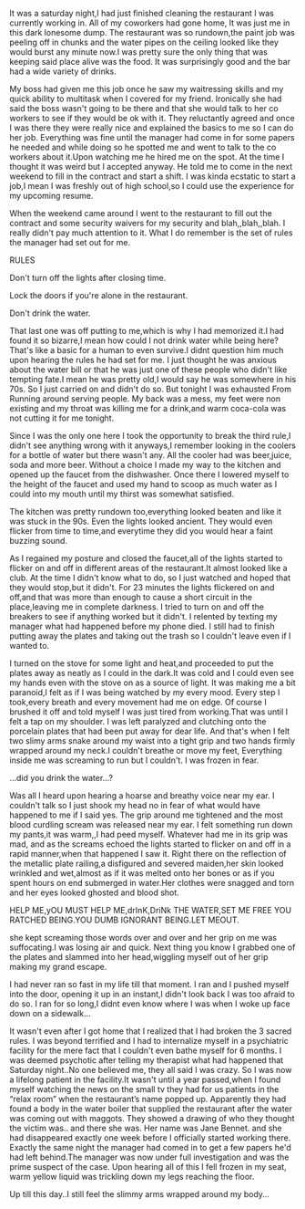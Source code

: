 It was a saturday night,I had just finished cleaning the restaurant I was currently working in. All of my coworkers had gone home, It was just me in this dark lonesome dump. The restaurant was so rundown,the paint job was peeling off in chunks and the water pipes on the ceiling looked like they would burst any minute now.I was pretty sure the only thing that was keeping said place alive was the food. It was surprisingly good and the bar had a wide variety of drinks.

My boss had given me this job once he saw my waitressing skills and my quick ability to multitask when I covered for my friend. Ironically she had said the boss wasn't going to be there and that she would talk to her co workers to see if they would be ok with it. They reluctantly agreed and once I was there they were really nice and explained the basics to me so I can do her job. Everything was fine until the manager had come in for some papers he needed and  while doing so he spotted me and went to talk to the co workers about it.Upon watching me he hired me on the spot. At the time I thought it was weird but I accepted anyway. He told me to come in the next weekend to fill in the contract and start a shift.  I was kinda ecstatic to start a job,I mean I  was freshly out of high school,so I could use the experience for my upcoming resume.

When the weekend came around I went to the restaurant to fill out the contract and some security waivers for my security and blah,,blah,,blah. I really didn't pay much attention to it. What I do remember is the set of rules the manager had set out for me.

RULES

Don't turn off the lights after closing time.

Lock the doors if you're alone in the restaurant.

Don't drink the water.

That last one was off putting to me,which is why I had memorized it.I had found it so bizarre,I mean how could I not drink water while being here? That's like a basic for a human to even survive.I didnt question him much upon hearing the rules he had set for me. I just thought he was anxious about the water bill or that he was just one of these people who didn't like tempting fate.I mean he was pretty old,I would say he was somewhere in his 70s. So I just carried on and didn't do so. But tonight I was exhausted From Running around serving people. My back was a mess, my feet were non existing and my throat was killing me for a drink,and warm coca-cola was not cutting it for me tonight.

Since I was the only one here I took the opportunity to break the third rule,I didn't see anything wrong with it anyways,I remember looking in the coolers for a bottle of water but there wasn't any. All the cooler had was beer,juice, soda and more beer. Without a choice I made my way to the kitchen and opened up the faucet from the dishwasher. Once there I lowered myself to the height of the faucet and used my hand to scoop as much water as I could into my mouth until  my thirst was somewhat satisfied.

The kitchen was pretty rundown too,everything looked beaten and like it was stuck in the 90s. Even the lights looked ancient. They would even flicker from time to time,and everytime they did you would hear a faint buzzing sound.

As I regained my posture and closed the faucet,all of the lights started to flicker on and off in different areas of the restaurant.It almost looked like a club. At the time I didn't know what to do, so I just watched and hoped that they would stop,but it didn't.  For 23 minutes the lights flickered on and off,and that was more than enough to cause a short circuit in the place,leaving me in complete darkness. I tried to turn on and off the breakers to see if anything worked but it didn't. I relented by texting my manager what had happened before my phone died. I still had to finish putting away the plates and taking out the trash so I couldn't leave even if I wanted to.

I turned on the stove for some light and heat,and proceeded to put the plates away as neatly as I could in the dark.It was cold and I could even see my hands even with the stove on as a source of light. It was  making me a bit paranoid,I felt as if I was being watched by my every mood. Every step I took,every breath and every movement had me on edge. Of course I brushed it off and  told myself I was just tired from working.That was until I felt a tap on my shoulder. I was left paralyzed and clutching onto the porcelain plates that had been put  away for dear life. And that's when I felt two slimy arms snake around my waist into a tight grip and two hands firmly wrapped around my neck.I couldn't breathe or move my feet, Everything inside me was screaming to run but I couldn't. I was frozen in fear.

…did you drink the water…?

Was all I heard upon hearing a hoarse and breathy  voice near my ear. I couldn't talk so I just shook my head no in fear of what would have happened to me if I said yes. The grip around me tightened and the most blood curdling scream was released near my ear. I felt something run down my pants,it was warm,,I had peed myself. Whatever had me in its grip was mad, and as the screams echoed the lights started to flicker on and off in a rapid manner,when that happened I saw it. Right there on the reflection of the metallic  plate railing,a disfigured and severed maiden,her skin looked wrinkled and wet,almost as if it was melted onto her bones or as if you spent hours on end submerged in water.Her clothes were snagged and torn and her eyes looked ghosted and blood shot.

HELP ME,yOU MUST HELP ME,drInK,DriNk THE WATER,SET ME FREE YOU RATCHED BEING.YOU DUMB IGNORANT BEING.LET MEOUT.

she kept screaming those words over and over and her grip on me was suffocating.I was losing air and quick. Next thing you know I grabbed one of the plates and slammed into her head,wiggling myself out of her grip making my grand escape.

I had never ran so fast in my life till that moment. I ran and I pushed myself into the door, opening it up in an instant,I didn't look back I was too afraid to do so. I ran for so long,I didnt even know where I was when I woke up face down on a sidewalk…

It wasn't even after I got home that I realized that I had broken the 3 sacred rules. I was beyond terrified and I had to internalize myself in a psychiatric facility for the mere fact that I couldn't even bathe myself for 6 months. I was deemed psychotic after telling my therapist what had  happened that Saturday night..No one believed me, they all said I was crazy. So I was now a lifelong patient in the facility.It wasn't until a year passed,when I found myself watching the news on the small tv they had for us patients in the “relax room”  when the restaurant’s name popped up. Apparently they had found a body in the water boiler that supplied the restaurant after the water was coming out with maggots. They showed a drawing of who they thought the victim was.. and there she was. Her name was Jane Bennet. and she had disappeared exactly one week before I officially started working there. Exactly the same night the manager had comed in to get a few papers he'd had left behind.The manager was now under full investigation and was the prime suspect of the case. Upon hearing all of this I fell frozen in my seat, warm yellow  liquid was trickling down my legs reaching the floor.

Up till this day..I still feel the slimmy arms wrapped around my body…